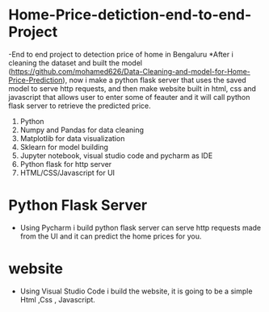 # Home-Price-detiction-end-to-end-Project
-End to end project to detection price of home in Bengaluru
*After i cleaning the dataset and built the model (https://github.com/mohamed626/Data-Cleaning-and-model-for-Home-Price-Prediction), now i make a python flask server that uses the saved model to serve http requests, and then make website built in html, css and javascript that allows user to enter some of feauter and it will call python flask server to retrieve the predicted price.

  1. Python
  2. Numpy and Pandas for data cleaning
  3. Matplotlib for data visualization
  4. Sklearn for model building
  5. Jupyter notebook, visual studio code and pycharm as IDE
  6. Python flask for http server
  7. HTML/CSS/Javascript for UI

# Python Flask Server 
- Using Pycharm i build python flask server can serve http requests made from the UI and it can predict the home prices for you.

# website
- Using Visual Studio Code i build the website, it is going to be a simple Html ,Css , Javascript. 
